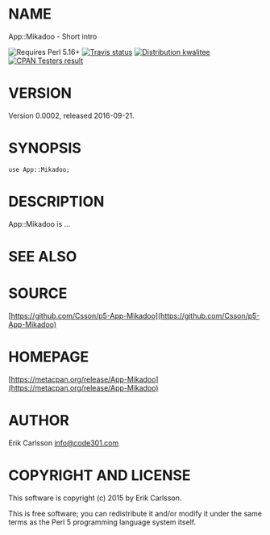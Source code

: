 # NAME

App::Mikadoo - Short intro

<div>
    <p>
    <img src="https://img.shields.io/badge/perl-5.16+-blue.svg" alt="Requires Perl 5.16+" />
    <a href="https://travis-ci.org/Csson/p5-App-Mikadoo"><img src="https://api.travis-ci.org/Csson/p5-App-Mikadoo.svg?branch=master" alt="Travis status" /></a>
    <a href="http://cpants.cpanauthors.org/release/CSSON/App-Mikadoo-0.0002"><img src="http://badgedepot.code301.com/badge/kwalitee/CSSON/App-Mikadoo/0.0002" alt="Distribution kwalitee" /></a>
    <a href="http://matrix.cpantesters.org/?dist=App-Mikadoo%200.0002"><img src="http://badgedepot.code301.com/badge/cpantesters/App-Mikadoo/0.0002" alt="CPAN Testers result" /></a>
    </p>
</div>

# VERSION

Version 0.0002, released 2016-09-21.

# SYNOPSIS

    use App::Mikadoo;

# DESCRIPTION

App::Mikadoo is ...

# SEE ALSO

# SOURCE

[https://github.com/Csson/p5-App-Mikadoo](https://github.com/Csson/p5-App-Mikadoo)

# HOMEPAGE

[https://metacpan.org/release/App-Mikadoo](https://metacpan.org/release/App-Mikadoo)

# AUTHOR

Erik Carlsson <info@code301.com>

# COPYRIGHT AND LICENSE

This software is copyright (c) 2015 by Erik Carlsson.

This is free software; you can redistribute it and/or modify it under
the same terms as the Perl 5 programming language system itself.

